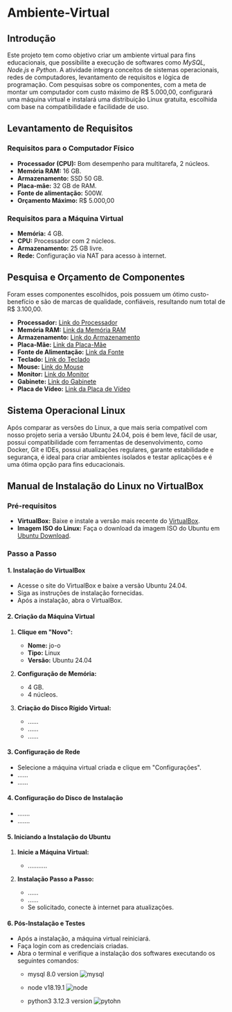 # Ambiente-Virtual
## Introdução
Este projeto tem como objetivo criar um ambiente virtual para fins educacionais, que possibilite a execução de softwares como *MySQL, Node.js* e *Python*. A atividade integra conceitos de sistemas operacionais, redes de computadores, levantamento de requisitos e lógica de programação. Com pesquisas sobre os componentes, com a meta de montar um computador com custo máximo de R$ 5.000,00, configurará uma máquina virtual e instalará uma distribuição Linux gratuita, escolhida com base na compatibilidade e facilidade de uso.

## Levantamento de Requisitos
### Requisitos para o Computador Físico
- **Processador (CPU):** Bom desempenho para multitarefa, 2 núcleos.
- **Memória RAM:** 16 GB.
- **Armazenamento:** SSD 50 GB.
- **Placa-mãe:** 32 GB de RAM.
- **Fonte de alimentação:** 500W.
- **Orçamento Máximo:** R$ 5.000,00
### Requisitos para a Máquina Virtual
- **Memória:** 4 GB.
- **CPU:** Processador com 2 núcleos.
- **Armazenamento:** 25 GB livre. 
- **Rede:** Configuração via NAT para acesso à internet.

## Pesquisa e Orçamento de Componentes
Foram esses componentes escolhidos, pois possuem um ótimo custo-benefício e são de marcas de qualidade, confiáveis, resultando num total de R$ 3.100,00.
- **Processador:** [Link do Processador](https://www.terabyteshop.com.br/produto/21317/processador-amd-ryzen-5-4600g-37ghz-42ghz-turbo-6-cores-12-threads-cooler-wraith-stealth-am4-100-100000147box?p=139255&utm_source=craftmybox&utm_medium=afiliados&utm_campaign=craftmybox)
- **Memória RAM:** [Link da Memória RAM](https://www.kabum.com.br/produto/110769/memoria-ram-corsair-vengeance-lpx-16gb-2x8gb-2400mhz-ddr4-cl16-black-cmk16gx4m2a2400c16?awc=17729_1740052634_1e9162127b65d932f203be25b6a4b316&utm_source=AWIN&utm_medium=AFILIADOS&utm_campaign=fevereiro24&utm_content=2025-02-20&utm_term=691737)
- **Armazenamento:** [Link do Armazenamento](https://www.amazon.com.br/dp/B0DBR3DZWG?tag=craftmybox-20&linkCode=osi&th=1&psc=1&smid=A38JVMMYJLUN90)
- **Placa-Mãe:** [Link da Placa-Mãe](https://www.pichau.com.br/placa-mae-pichau-b550m-k-ddr4-socket-amd-am4-m-atx-chipset-amd-b550-b550m-k-1p?gad_source=1&gclid=Cj0KCQiAwtu9BhC8ARIsAI9JHalALsVTZ_bWLrstEPlF7sgnrPYG0cXEM4gyNl3FGeJw1Rw-R1TvdnoaAnwHEALw_wcB)
- **Fonte de Alimentação:** [Link da Fonte](https://www.pichau.com.br/fonte-mancer-thunder-500w-bronze-80-plus-mcr-thr500-bl01?utm_source=meupcnet&utm_medium=afiliados&utm_campaign=meupcnet)
- **Teclado:** [Link do Teclado](https://www.amazon.com.br/dp/B07VMV8CJQ?tag=craftmybox-20&linkCode=osi&th=1&psc=1&smid=A2G1PFNJHO5AB3)
- **Mouse:** [Link do Mouse](https://www.mercadolivre.com.br/mouse-para-jogo-trust-rava-gxt-108-preto/p/MLB9927162#polycard_client=mshops-appearance-api&type=product&tracking_id=1602a3e0-9ebc-44ad-922f-276289a7cd7c&source=eshops&wid=MLB1791854872&sid=storefronts)
- **Monitor:** [Link do Monitor](https://www.terabyteshop.com.br/produto/26992/monitor-gamer-3green-195-pol-led-75hz-2ms-hdmivga-m195whd?p=139255&utm_source=craftmybox&utm_medium=afiliados&utm_campaign=craftmybox)
- **Gabinete:** [Link do Gabinete](https://www.pichau.com.br/gabinete-tgt-b110-preto-tgt-b110-pr01?utm_source=meupcnet&utm_medium=afiliados&utm_campaign=meupcnet) 
- **Placa de Vídeo:** [Link da Placa de Vídeo](https://produto.mercadolivre.com.br/MLB-3934669741-placa-de-video-afox-amd-radeon-rx-550-4gb-gddr5-128-bits--_JM#polycard_client=mshops-appearance-api&type=item&tracking_id=5bc93f7a-6ef9-41a8-98c2-8f97792c2a1c&source=eshops)

## Sistema Operacional Linux
Após comparar as versões do Linux, a que mais seria compatível com nosso projeto seria a versão Ubuntu 24.04, pois é bem leve, fácil de usar, possui compatibilidade com ferramentas de desenvolvimento, como Docker, Git e IDEs, possui atualizações regulares, garante estabilidade e segurança, é ideal para criar ambientes isolados e testar aplicações e é uma ótima opção para fins educacionais. 

## Manual de Instalação do Linux no VirtualBox
### Pré-requisitos
- **VirtualBox:** Baixe e instale a versão mais recente do [VirtualBox](https://www.virtualbox.org/).
- **Imagem ISO do Linux:** Faça o download da imagem ISO do Ubuntu em [Ubuntu Download](https://ubuntu.com/download).

### Passo a Passo
#### 1. Instalação do VirtualBox
- Acesse o site do VirtualBox e baixe a versão Ubuntu 24.04.
- Siga as instruções de instalação fornecidas.
- Após a instalação, abra o VirtualBox.

#### 2. Criação da Máquina Virtual
1. **Clique em "Novo":**
   - **Nome:** jo-o
   - **Tipo:** Linux
   - **Versão:** Ubuntu 24.04
2. **Configuração de Memória:**
   - 4 GB.
   - 4 núcleos.

3. **Criação do Disco Rígido Virtual:**
   - ......
   - ......
   - ......

#### 3. Configuração de Rede
- Selecione a máquina virtual criada e clique em "Configurações".
- ......
- ......

#### 4. Configuração do Disco de Instalação
- .......
- .......

#### 5. Iniciando a Instalação do Ubuntu
1. **Inicie a Máquina Virtual:**
   - ...........

2. **Instalação Passo a Passo:**
   - ......
   - ......
   - Se solicitado, conecte à internet para atualizações.

#### 6. Pós-Instalação e Testes
- Após a instalação, a máquina virtual reiniciará.
- Faça login com as credenciais criadas.
- Abra o terminal e verifique a instalação dos softwares executando os seguintes comandos:
  - mysql 8.0 version
  ![mysql](https://github.com/user-attachments/assets/0a49a1d0-92e8-4918-b59b-6ea9a3b2c246)

  - node v18.19.1
  ![node](https://github.com/user-attachments/assets/ae6f344c-98e9-4ce8-ab5c-050de410821b)

  - python3 3.12.3 version
  ![pytohn](https://github.com/user-attachments/assets/75c20758-f61b-4d53-b2e3-cb4bdd3ccb7e)

